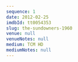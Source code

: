 ```yaml
---
sequence: 1
date: 2012-02-25
imdbId: tt0054353
slug: the-sundowners-1960
venue: null
venueNotes: null
medium: TCM HD
mediumNotes: null
---
```


